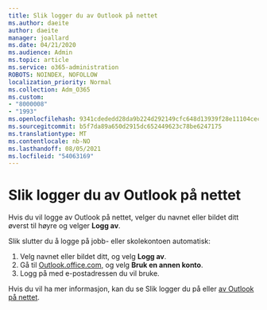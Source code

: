 ```yaml
---
title: Slik logger du av Outlook på nettet
ms.author: daeite
author: daeite
manager: joallard
ms.date: 04/21/2020
ms.audience: Admin
ms.topic: article
ms.service: o365-administration
ROBOTS: NOINDEX, NOFOLLOW
localization_priority: Normal
ms.collection: Adm_O365
ms.custom:
- "8000008"
- "1993"
ms.openlocfilehash: 9341cdededd28da9b224d292149cfc648d13939f28e11104cecdec14eef7c5da
ms.sourcegitcommit: b5f7da89a650d2915dc652449623c78be6247175
ms.translationtype: MT
ms.contentlocale: nb-NO
ms.lasthandoff: 08/05/2021
ms.locfileid: "54063169"
---
```

# <a name="how-to-sign-out-of-outlook-on-the-web"></a>Slik logger du av Outlook på nettet

Hvis du vil logge av Outlook på nettet, velger du navnet eller bildet ditt øverst til høyre og velger **Logg av**.

Slik slutter du å logge på jobb- eller skolekontoen automatisk:

1. Velg navnet eller bildet ditt, og velg **Logg av**.
1. Gå til [Outlook.office.com,](https://outlook.office.com/) og velg **Bruk en annen konto**.
1. Logg på med e-postadressen du vil bruke.

Hvis du vil ha mer informasjon, kan du se Slik logger du på eller [av Outlook på nettet](https://support.office.com/article/763fab4d-0138-4814-b450-37fc286bcb79).